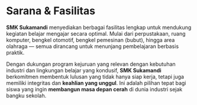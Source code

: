 <!--
 - Initial Concept and Written by Nuryadani.
 - Edited by Dhefa Gusni Azzahra (Ryuu Mitsuki)
 -->

# Sarana & Fasilitas

**SMK Sukamandi** menyediakan berbagai fasilitas lengkap untuk mendukung kegiatan belajar mengajar secara optimal. Mulai dari perpustakaan, ruang komputer, bengkel otomotif, bengkel pemesinan (bubut), hingga area olahraga — semua dirancang untuk menunjang pembelajaran berbasis praktik.

Dengan dukungan program kejuruan yang relevan dengan kebutuhan industri dan lingkungan belajar yang kondusif, **SMK Sukamandi** berkomitmen membentuk lulusan yang tidak hanya siap kerja, tetapi juga memiliki integritas dan **keahlian yang unggul**. Ini adalah pilihan tepat bagi siswa yang ingin **membangun masa depan cerah** di dunia industri sejak bangku sekolah.
